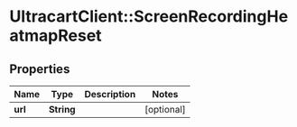# UltracartClient::ScreenRecordingHeatmapReset

## Properties
Name | Type | Description | Notes
------------ | ------------- | ------------- | -------------
**url** | **String** |  | [optional] 


